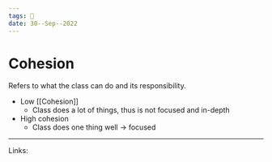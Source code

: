 ```yaml
---
tags: 🌱
date: 30--Sep--2022
---
```


# Cohesion

Refers to what the class can do and its responsibility.

- Low [[Cohesion]]
    - Class does a lot of things, thus is not focused and in-depth
- High cohesion
    - Class does one thing well → focused

---
Links: 